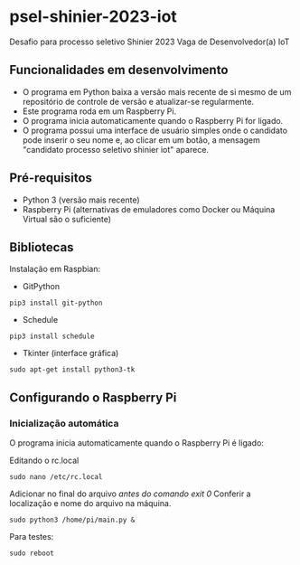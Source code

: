 # psel-shinier-2023-iot

Desafio para processo seletivo Shinier 2023
Vaga de Desenvolvedor(a) IoT

## Funcionalidades em desenvolvimento

- O programa em Python baixa a versão mais recente de si mesmo de um repositório de controle de versão e atualizar-se regularmente.
- Este programa roda em um Raspberry Pi.
- O programa inicia automaticamente quando o Raspberry Pi for ligado.
- O programa possui uma interface de usuário simples onde o candidato pode inserir o seu nome e, ao clicar em um botão, a mensagem "candidato processo seletivo shinier iot" aparece.

## Pré-requisitos

- Python 3 (versão mais recente)
- Raspberry Pi (alternativas de emuladores como Docker ou Máquina Virtual são o suficiente)

## Bibliotecas

Instalação em Raspbian:

- GitPython

```
pip3 install git-python
```

- Schedule

```
pip3 install schedule
```

- Tkinter (interface gráfica)

```
sudo apt-get install python3-tk
```

## Configurando o Raspberry Pi

### Inicialização automática

O programa inicia automaticamente quando o Raspberry Pi é ligado:

Editando o rc.local

```
sudo nano /etc/rc.local
```

Adicionar no final do arquivo *antes do comando exit 0*
Conferir a localização e nome do arquivo na máquina.

```
sudo python3 /home/pi/main.py &
```

Para testes:

```
sudo reboot
```
